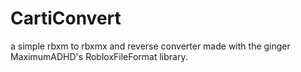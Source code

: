 # CartiConvert
a simple rbxm to rbxmx and reverse converter made with the ginger MaximumADHD's RobloxFileFormat library.

